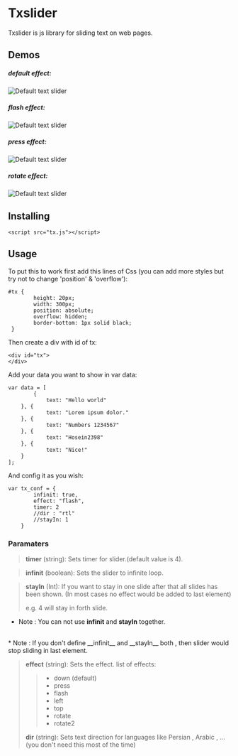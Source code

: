 # Txslider 

Txslider is js library for sliding text on web pages.

## Demos 

##### default effect:

![Default text slider](https://raw.githubusercontent.com/hosein2398/TxSlider/master/gifs/default.gif)
<br>

##### flash effect:
![Default text slider](https://raw.githubusercontent.com/hosein2398/TxSlider/master/gifs/flash.gif)
<br>

##### press effect:

![Default text slider](https://raw.githubusercontent.com/hosein2398/TxSlider/master/gifs/press.gif)
<br>

##### rotate effect:

![Default text slider](https://raw.githubusercontent.com/hosein2398/TxSlider/master/gifs/rotate.gif)

## Installing

    <script src="tx.js"></script>
## Usage
To put this to work first add this lines of Css (you can add more styles but try not to change 'position' & 'overflow'):

    #tx {
            height: 20px;
            width: 300px;
            position: absolute;
            overflow: hidden;
            border-bottom: 1px solid black;
     }

Then create a div with id of tx:

    <div id="tx">
    </div>

Add your data you want to show in var data:

    var data = [
            {
                text: "Hello world"
        }, {
                text: "Lorem ipsum dolor."
        }, {
                text: "Numbers 1234567"
        }, {
                text: "Hosein2398"
        }, {
                text: "Nice!"
        }
    ];
And config it as you wish:

    var tx_conf = {
            infinit: true,
            effect: "flash", 
            timer: 2
            //dir : "rtl"
            //stayIn: 1
        }

### Paramaters

>**timer** (string): Sets timer for slider.(default value is 4).

<p>

>**infinit** (boolean): Sets the slider to infinite loop.

<p>

>**stayIn** (Int): If you want to stay in one slide after that all slides has been shown. (In most cases no effect would be added to last element)
>
> e.g. 4 will stay in forth slide.

* Note : You can not use __infinit__ and __stayIn__ together. 
<br>
* Note : If you don't define __infinit__ and __stayIn__ both , then slider would stop sliding in last element.




> **effect** (string): Sets the effect. list of effects:   
>> *  down (default)                       
>> *  press   
>> *  flash
>> *  left   
>> *  top  
>> *  rotate  
>> *  rotate2  
>> 
>**dir** (string): Sets text direction for languages like Persian , Arabic , ... (you don't need this most of the time)





